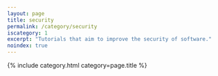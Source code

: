 ```yaml
---
layout: page
title: security
permalink: /category/security
iscategory: 1
excerpt: "Tutorials that aim to improve the security of software."
noindex: true
---
```


{% include category.html category=page.title %}
